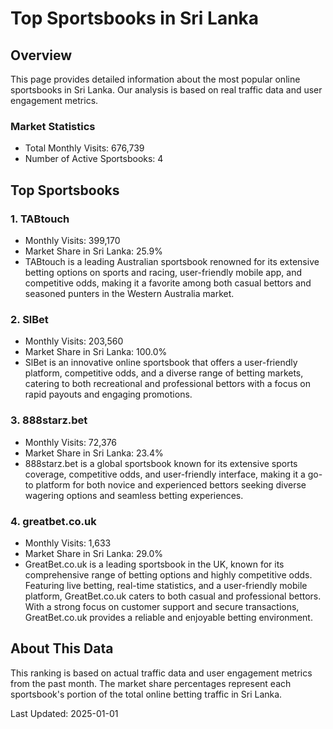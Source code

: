 # Top Sportsbooks in Sri Lanka

## Overview
This page provides detailed information about the most popular online sportsbooks in Sri Lanka. 
Our analysis is based on real traffic data and user engagement metrics.

### Market Statistics
- Total Monthly Visits: 676,739
- Number of Active Sportsbooks: 4

## Top Sportsbooks

### 1. TABtouch
- Monthly Visits: 399,170
- Market Share in Sri Lanka: 25.9%
- TABtouch is a leading Australian sportsbook renowned for its extensive betting options on sports and racing, user-friendly mobile app, and competitive odds, making it a favorite among both casual bettors and seasoned punters in the Western Australia market.

### 2. SlBet
- Monthly Visits: 203,560
- Market Share in Sri Lanka: 100.0%
- SlBet is an innovative online sportsbook that offers a user-friendly platform, competitive odds, and a diverse range of betting markets, catering to both recreational and professional bettors with a focus on rapid payouts and engaging promotions.

### 3. 888starz.bet
- Monthly Visits: 72,376
- Market Share in Sri Lanka: 23.4%
- 888starz.bet is a global sportsbook known for its extensive sports coverage, competitive odds, and user-friendly interface, making it a go-to platform for both novice and experienced bettors seeking diverse wagering options and seamless betting experiences.

### 4. greatbet.co.uk
- Monthly Visits: 1,633
- Market Share in Sri Lanka: 29.0%
-  GreatBet.co.uk is a leading sportsbook in the UK, known for its comprehensive range of betting options and highly competitive odds. Featuring live betting, real-time statistics, and a user-friendly mobile platform, GreatBet.co.uk caters to both casual and professional bettors. With a strong focus on customer support and secure transactions, GreatBet.co.uk provides a reliable and enjoyable betting environment.


## About This Data
This ranking is based on actual traffic data and user engagement metrics from the past month. 
The market share percentages represent each sportsbook's portion of the total online betting traffic in Sri Lanka.

Last Updated: 2025-01-01
